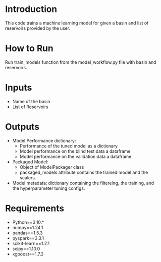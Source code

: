 # Introduction 
This code trains a machine learning model for given a basin and list of reservoirs provided by the user. 

# How to Run
Run train_models function from the model_workflow.py file with basin and reservoirs. 

# Inputs
- Name of the basin
- List of Reservoirs

# Outputs
- Model Performance dictionary: 
  - Performance of the tuned model as a dictionary
  - Model performance on the blind test data a dataframe
  - Model performance on the validation data a dataframe
- Packaged Model: 
  - Object of ModelPackager class
  - packaged_models attribute contains the trained model and the scalers.
- Model metadata: dictionary containing the filtereing, the training, and the hyperparameter tuning configs.

# Requirements
- Python==3.10.*
- numpy==1.24.1
- pandas==1.5.3
- pyspark==3.3.1
- scikit-learn==1.2.1
- scipy==1.10.0
- xgboost==1.7.3
